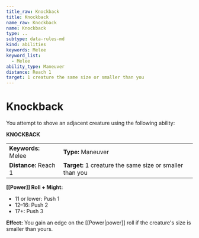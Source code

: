 ```yaml
---
title_raw: Knockback
title: Knockback
name_raw: Knockback
name: Knockback
type: ..
subtype: data-rules-md
kind: abilities
keywords: Melee
keyword_list:
  - Melee
ability_type: Maneuver
distance: Reach 1
target: 1 creature the same size or smaller than you
---
```


# Knockback

You attempt to shove an adjacent creature using the following ability:

**KNOCKBACK**

|                       |                                                          |
| :-------------------- | :------------------------------------------------------- |
| **Keywords:** Melee   | **Type:** Maneuver                                       |
| **Distance:** Reach 1 | **Target:** 1 creature the same size or smaller than you |

**[[Power]] Roll + Might:**

- 11 or lower: Push 1
- 12–16: Push 2
- 17+: Push 3

**Effect:** You gain an edge on the [[Power|power]] roll if the creature's size is smaller than yours.
